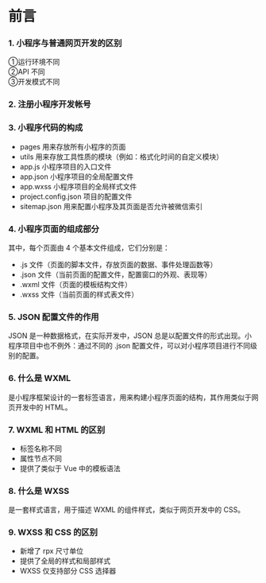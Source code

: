 # 前言

### 1. 小程序与普通网页开发的区别
①运行环境不同 \
②API 不同 \
③开发模式不同

### 2. 注册小程序开发帐号

### 3. 小程序代码的构成
- pages 用来存放所有小程序的页面 
- utils 用来存放工具性质的模块（例如：格式化时间的自定义模块） 
- app.js 小程序项目的入口文件 
- app.json 小程序项目的全局配置文件 
- app.wxss 小程序项目的全局样式文件 
- project.config.json 项目的配置文件 
- sitemap.json 用来配置小程序及其页面是否允许被微信索引

### 4. 小程序页面的组成部分
其中，每个页面由 4 个基本文件组成，它们分别是：
- .js 文件（页面的脚本文件，存放页面的数据、事件处理函数等）
- .json 文件（当前页面的配置文件，配置窗口的外观、表现等）
- .wxml 文件（页面的模板结构文件）
- .wxss 文件（当前页面的样式表文件）

### 5. JSON 配置文件的作用
JSON 是一种数据格式，在实际开发中，JSON 总是以配置文件的形式出现。小程序项目中也不例外：通过不同的 .json 配置文件，可以对小程序项目进行不同级别的配置。

### 6. 什么是 WXML
是小程序框架设计的一套标签语言，用来构建小程序页面的结构，其作用类似于网页开发中的 HTML。

### 7. WXML 和 HTML 的区别
- 标签名称不同
- 属性节点不同
- 提供了类似于 Vue 中的模板语法

### 8. 什么是 WXSS
是一套样式语言，用于描述 WXML 的组件样式，类似于网页开发中的 CSS。

### 9. WXSS 和 CSS 的区别
- 新增了 rpx 尺寸单位
- 提供了全局的样式和局部样式
- WXSS 仅支持部分 CSS 选择器